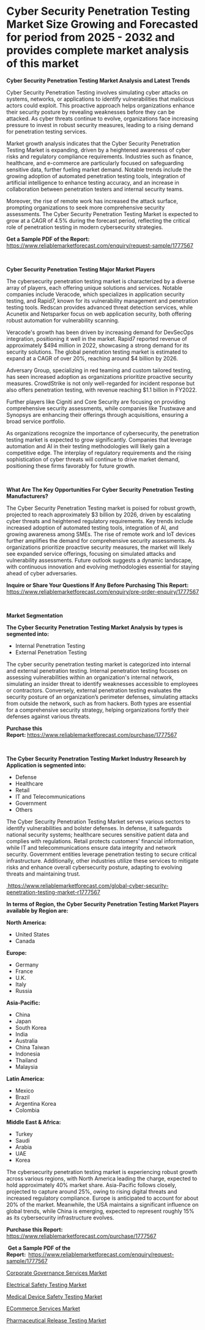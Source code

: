 <p><h1>Cyber Security Penetration Testing Market Size Growing and Forecasted for period from 2025 - 2032 and provides complete market analysis of this market</h1></p><p><strong>Cyber Security Penetration Testing Market Analysis and Latest Trends</strong></p>
<p><p>Cyber Security Penetration Testing involves simulating cyber attacks on systems, networks, or applications to identify vulnerabilities that malicious actors could exploit. This proactive approach helps organizations enhance their security posture by revealing weaknesses before they can be attacked. As cyber threats continue to evolve, organizations face increasing pressure to invest in robust security measures, leading to a rising demand for penetration testing services. </p><p>Market growth analysis indicates that the Cyber Security Penetration Testing Market is expanding, driven by a heightened awareness of cyber risks and regulatory compliance requirements. Industries such as finance, healthcare, and e-commerce are particularly focused on safeguarding sensitive data, further fueling market demand. Notable trends include the growing adoption of automated penetration testing tools, integration of artificial intelligence to enhance testing accuracy, and an increase in collaboration between penetration testers and internal security teams. </p><p>Moreover, the rise of remote work has increased the attack surface, prompting organizations to seek more comprehensive security assessments. The Cyber Security Penetration Testing Market is expected to grow at a CAGR of 4.5% during the forecast period, reflecting the critical role of penetration testing in modern cybersecurity strategies.</p></p>
<p><strong>Get a Sample PDF of the Report:&nbsp;</strong> <a href="https://www.reliablemarketforecast.com/enquiry/request-sample/1777567?utm_campaign=1998&utm_medium=2&utm_source=Github&utm_content=ia&utm_term=09032025&utm_id=cyber-security-penetration-testing">https://www.reliablemarketforecast.com/enquiry/request-sample/1777567</a></p>
<p>&nbsp;</p>
<p><strong>Cyber Security Penetration Testing Major Market Players</strong></p>
<p><p>The cybersecurity penetration testing market is characterized by a diverse array of players, each offering unique solutions and services. Notable companies include Veracode, which specializes in application security testing, and Rapid7, known for its vulnerability management and penetration testing tools. Redscan provides advanced threat detection services, while Acunetix and Netsparker focus on web application security, both offering robust automation for vulnerability scanning.</p><p>Veracode's growth has been driven by increasing demand for DevSecOps integration, positioning it well in the market. Rapid7 reported revenue of approximately $494 million in 2022, showcasing a strong demand for its security solutions. The global penetration testing market is estimated to expand at a CAGR of over 20%, reaching around $4 billion by 2026.</p><p>Adversary Group, specializing in red teaming and custom tailored testing, has seen increased adoption as organizations prioritize proactive security measures. CrowdStrike is not only well-regarded for incident response but also offers penetration testing, with revenue reaching $1.1 billion in FY2022. </p><p>Further players like Cigniti and Core Security are focusing on providing comprehensive security assessments, while companies like Trustwave and Synopsys are enhancing their offerings through acquisitions, ensuring a broad service portfolio.</p><p>As organizations recognize the importance of cybersecurity, the penetration testing market is expected to grow significantly. Companies that leverage automation and AI in their testing methodologies will likely gain a competitive edge. The interplay of regulatory requirements and the rising sophistication of cyber threats will continue to drive market demand, positioning these firms favorably for future growth.</p></p>
<p>&nbsp;</p>
<p><strong>What Are The Key Opportunities For Cyber Security Penetration Testing Manufacturers?</strong></p>
<p><p>The Cyber Security Penetration Testing market is poised for robust growth, projected to reach approximately $3 billion by 2026, driven by escalating cyber threats and heightened regulatory requirements. Key trends include increased adoption of automated testing tools, integration of AI, and growing awareness among SMEs. The rise of remote work and IoT devices further amplifies the demand for comprehensive security assessments. As organizations prioritize proactive security measures, the market will likely see expanded service offerings, focusing on simulated attacks and vulnerability assessments. Future outlook suggests a dynamic landscape, with continuous innovation and evolving methodologies essential for staying ahead of cyber adversaries.</p></p>
<p><strong>Inquire or Share Your Questions If Any Before Purchasing This Report:</strong> <a href="https://www.reliablemarketforecast.com/enquiry/pre-order-enquiry/1777567?utm_campaign=1998&utm_medium=2&utm_source=Github&utm_content=ia&utm_term=09032025&utm_id=cyber-security-penetration-testing">https://www.reliablemarketforecast.com/enquiry/pre-order-enquiry/1777567</a></p>
<p>&nbsp;</p>
<p><strong>Market Segmentation</strong></p>
<p><strong>The Cyber Security Penetration Testing Market Analysis by types is segmented into:</strong></p>
<p><ul><li>Internal Penetration Testing</li><li>External Penetration Testing</li></ul></p>
<p><p>The cyber security penetration testing market is categorized into internal and external penetration testing. Internal penetration testing focuses on assessing vulnerabilities within an organization's internal network, simulating an insider threat to identify weaknesses accessible to employees or contractors. Conversely, external penetration testing evaluates the security posture of an organization’s perimeter defenses, simulating attacks from outside the network, such as from hackers. Both types are essential for a comprehensive security strategy, helping organizations fortify their defenses against various threats.</p></p>
<p><strong>Purchase this Report:&nbsp;</strong><a href="https://www.reliablemarketforecast.com/purchase/1777567?utm_campaign=1998&utm_medium=2&utm_source=Github&utm_content=ia&utm_term=09032025&utm_id=cyber-security-penetration-testing">https://www.reliablemarketforecast.com/purchase/1777567</a></p>
<p>&nbsp;</p>
<p><strong>The Cyber Security Penetration Testing Market Industry Research by Application is segmented into:</strong></p>
<p><ul><li>Defense</li><li>Healthcare</li><li>Retail</li><li>IT and Telecommunications</li><li>Government</li><li>Others</li></ul></p>
<p><p>The Cyber Security Penetration Testing Market serves various sectors to identify vulnerabilities and bolster defenses. In defense, it safeguards national security systems; healthcare secures sensitive patient data and complies with regulations. Retail protects customers' financial information, while IT and telecommunications ensure data integrity and network security. Government entities leverage penetration testing to secure critical infrastructure. Additionally, other industries utilize these services to mitigate risks and enhance overall cybersecurity posture, adapting to evolving threats and maintaining trust.</p></p>
<p><a href="https://www.reliablemarketforecast.com/global-cyber-security-penetration-testing-market-r1777567?utm_campaign=1998&utm_medium=2&utm_source=Github&utm_content=ia&utm_term=09032025&utm_id=cyber-security-penetration-testing">&nbsp;https://www.reliablemarketforecast.com/global-cyber-security-penetration-testing-market-r1777567</a></p>
<p><strong>In terms of Region, the Cyber Security Penetration Testing Market Players available by Region are:</strong></p>
<p>
    <p> <strong> North America: </strong>
        <ul>
            <li>United States</li>
            <li>Canada</li>
        </ul>
        </p> 
    <p> <strong> Europe: </strong>
        <ul>
            <li>Germany</li>
            <li>France</li>
            <li>U.K.</li>
            <li>Italy</li>
            <li>Russia</li>
        </ul>
        </p> 
    <p> <strong> Asia-Pacific: </strong>
        <ul>
            <li>China</li>
            <li>Japan</li>
            <li>South Korea</li>
            <li>India</li>
            <li>Australia</li>
            <li>China Taiwan</li>
            <li>Indonesia</li>
            <li>Thailand</li>
            <li>Malaysia</li>
        </ul>
        </p> 
    <p> <strong> Latin America: </strong>
        <ul>
            <li>Mexico</li>
            <li>Brazil</li>
            <li>Argentina Korea</li>
            <li>Colombia</li>
        </ul>
        </p> 
    <p> <strong> Middle East & Africa: </strong>
        <ul>
            <li>Turkey</li>
            <li>Saudi</li>
            <li>Arabia</li>
            <li>UAE</li>
            <li>Korea</li>
        </ul>
    </p>
    </p>
<p><p>The cybersecurity penetration testing market is experiencing robust growth across various regions, with North America leading the charge, expected to hold approximately 40% market share. Asia-Pacific follows closely, projected to capture around 25%, owing to rising digital threats and increased regulatory compliance. Europe is anticipated to account for about 20% of the market. Meanwhile, the USA maintains a significant influence on global trends, while China is emerging, expected to represent roughly 15% as its cybersecurity infrastructure evolves.</p></p>
<p><strong>Purchase this Report: </strong><a href="https://www.reliablemarketforecast.com/purchase/1777567?utm_campaign=1998&utm_medium=2&utm_source=Github&utm_content=ia&utm_term=09032025&utm_id=cyber-security-penetration-testing">https://www.reliablemarketforecast.com/purchase/1777567</a></p>
<p>&nbsp;<strong>Get a Sample PDF of the Report:&nbsp;&nbsp;</strong><a href="https://www.reliablemarketforecast.com/enquiry/request-sample/1777567?utm_campaign=1998&utm_medium=2&utm_source=Github&utm_content=ia&utm_term=09032025&utm_id=cyber-security-penetration-testing">https://www.reliablemarketforecast.com/enquiry/request-sample/1777567</a></p>
<p><strong></strong></p>
<p><p><a href="https://github.com/mcveathuane2/Market-Research-Report-List-1/blob/main/corporate-governance-services-market.md?utm_campaign=1998&utm_medium=2&utm_source=Github&utm_content=ia&utm_term=09032025&utm_id=cyber-security-penetration-testing">Corporate Governance Services Market</a></p><p><a href="https://github.com/mafuzakirju/Market-Research-Report-List-1/blob/main/electrical-safety-testing-market.md?utm_campaign=1998&utm_medium=2&utm_source=Github&utm_content=ia&utm_term=09032025&utm_id=cyber-security-penetration-testing">Electrical Safety Testing Market</a></p><p><a href="https://github.com/akramisabtu/Market-Research-Report-List-1/blob/main/medical-device-safety-testing-market.md?utm_campaign=1998&utm_medium=2&utm_source=Github&utm_content=ia&utm_term=09032025&utm_id=cyber-security-penetration-testing">Medical Device Safety Testing Market</a></p><p><a href="https://github.com/omduthkevork/Market-Research-Report-List-1/blob/main/ecommerce-services-market.md?utm_campaign=1998&utm_medium=2&utm_source=Github&utm_content=ia&utm_term=09032025&utm_id=cyber-security-penetration-testing">ECommerce Services Market</a></p><p><a href="https://github.com/cherrivacius/Market-Research-Report-List-1/blob/main/pharmaceutical-release-testing-market.md?utm_campaign=1998&utm_medium=2&utm_source=Github&utm_content=ia&utm_term=09032025&utm_id=cyber-security-penetration-testing">Pharmaceutical Release Testing Market</a></p></p>